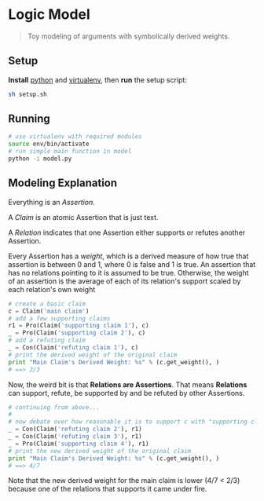 # Logic Model

> Toy modeling of arguments with symbolically derived weights.

## Setup

**Install** [python](https://www.python.org/) and  [virtualenv](https://pypi.python.org/pypi/virtualenv), then **run** the setup script:

```bash
sh setup.sh
```

## Running

```bash
# use virtualenv with required modules
source env/bin/activate
# run simple main function in model
python -i model.py
```

## Modeling Explanation

Everything is an *Assertion*.

A *Claim* is an atomic Assertion that is just text.

A *Relation* indicates that one Assertion either supports or refutes another
Assertion.

Every Assertion has a *weight*, which is a derived measure of how true that
assertion is between 0 and 1, where 0 is false and 1 is true. An assertion that
has no relations pointing to it is assumed to be true. Otherwise, the weight of
an assertion is the average of each of its relation's support scaled by each relation's own weight

```python
# create a basic claim
c = Claim('main claim')
# add a few supporting claims
r1 = Pro(Claim('supporting claim 1'), c)
_ = Pro(Claim('supporting claim 2'), c)
# add a refuting claim
_ = Con(Claim('refuting claim 1'), c)
# print the derived weight of the original claim
print "Main Claim's Derived Weight: %s" % (c.get_weight(), )
# ==> 2/3
```

Now, the weird bit is that **Relations are Assertions**. That means
**Relations** can support, refute, be supported by and be refuted by other
Assertions.

```python
# continuing from above...
#
# now debate over how reasonable it is to support c with "supporting claim 1"
_ = Con(Claim('refuting claim 2'), r1)
_ = Con(Claim('refuting claim 3'), r1)
_ = Pro(Claim('supporting claim 4'), r1)
# print the new derived weight of the original claim
print "Main Claim's Derived Weight: %s" % (c.get_weight(), )
# ==> 4/7
```

Note that the new derived weight for the main claim is lower (4/7 < 2/3)
because one of the relations that supports it came under fire.
